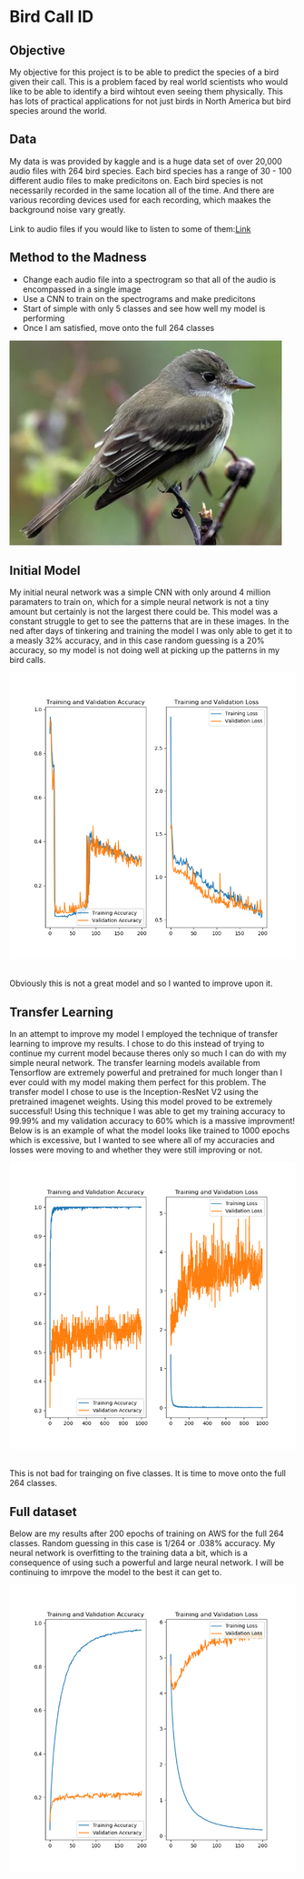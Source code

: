 # Bird Call ID

## Objective
My objective for this project is to be able to predict the species of a bird given their call.  This is a problem faced by real world scientists who would like to be able to identify a bird wihtout even seeing them physically.  This has lots of practical applications for not just birds in North America but bird species around the world.  

## Data
My data is was provided by kaggle and is a huge data set of over 20,000 audio files with 264 bird species.  Each bird species has a range of 30 - 100 different audio files to make predicitons on.  Each bird species is not necessarily recorded in the same location all of the time.  And there are various recording devices used for each recording, which maakes the background noise vary greatly.  
<br>
Link to audio files if you would like to listen to some of them:[Link](https://www.kaggle.com/imoore/xenocanto-bird-recordings-dataset) 

## Method to the Madness
- Change each audio file into a spectrogram so that all of the audio is encompassed in a single image
- Use a CNN to train on the spectrograms and make predicitons
- Start of simple with only 5 classes and see how well my model is performing
- Once I am satisfied, move onto the full 264 classes

![Bird](160820341-480px.jpg)

## Initial Model
My initial neural network was a simple CNN with only around 4 million paramaters to train on, which for a simple neural network is not a tiny amount but certainly is not the largest there could be.  This model was a constant struggle to get to see the patterns that are in these images.  In the ned after days of tinkering and training the model I was only able to get it to a measly 32% accuracy, and in this case random guessing is a 20% accuracy, so my model is not doing well at picking up the patterns in my bird calls.

<p align="center">
    <img src="twentythree_cont.png" size = '600x600'/>
</p>
<br>
Obviously this is not a great model and so I wanted to improve upon it.

## Transfer Learning
In an attempt to improve my model I employed the technique of transfer learning to improve my results.  I chose to do this instead of trying to continue my current model because theres only so much I can do with my simple neural network.  The transfer learning models available from Tensorflow are extremely powerful and pretrained for much longer than I ever could with my model making them perfect for this problem.  The transfer model I chose to use is the Inception-ResNet V2 using the pretrained imagenet weights.  Using this model proved to be extremely successful!  Using this technique I was able to get my training accuracy to 99.99% and my validation accuracy to 60% which is a massive improvment!  Below is is an example of what the model looks like trained to 1000 epochs which is excessive, but I wanted to see where all of my accuracies and losses were moving to and whether they were still improving or not.

<p align="center">
    <img src="thousand_epochs.png" size = '400x400'/>
</p>
<br>
This is not bad for trainging on five classes.  It is time to move onto the full 264 classes.

## Full dataset
Below are my results after 200 epochs of training on AWS for the full 264 classes.  Random guessing in this case is 1/264 or .038% accuracy.  My neural network is overfitting to the training data a bit, which is a consequence of using such a powerful and large neural network.  I will be continuing to imrpove the model to the best it can get to.
<br>
<p align="center">
    <img src="full_data_200.png" size = '400x400'/>
</p>

